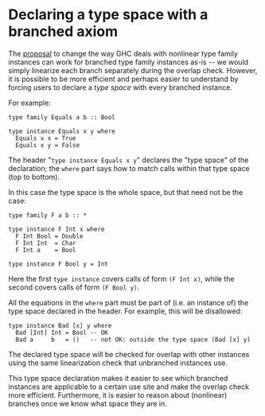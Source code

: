 # Declaring a type space with a branched axiom


The [proposal](new-axioms/nonlinearity) to change the way GHC deals with nonlinear type family instances can work for branched type family instances as-is -- we would simply linearize each branch separately during the overlap check. However, it is possible to be more efficient and perhaps easier to understand by forcing users to declare a *type space* with every branched instance.


For example: 

```wiki
type family Equals a b :: Bool

type instance Equals x y where
  Equals x x = True
  Equals x y = False
```


The header "`type instance Equals x y`" declares the "type space" of the declaration; the `where` part says how to match calls within that type space (top to bottom).


In this case the type space is the whole space, but that need not be the case:

```wiki
type family F a b :: *

type instance F Int x where
  F Int Bool = Double
  F Int Int  = Char
  F Int a    = Bool

type instance F Bool y = Int
```


Here the first `type instance` covers calls of form `(F Int x)`, while the second covers
calls of form `(F Bool y)`.


All the equations in the `where` part must be part of (i.e. an instance of) the 
type space declared in the header.  For example, this will be disallowed:

```wiki
type instance Bad [x] y where
  Bad [Int] Int = Bool -- OK
  Bad a     b   = ()   -- not OK: outside the type space (Bad [x] y)
```


The declared type space will be checked for overlap with other instances using the same linearization check that unbranched instances use.


This type space declaration makes it easier to see which branched instances are applicable to a certain use site and make the overlap check more efficient. Furthermore, it is easier to reason about (nonlinear) branches once we know what space they are in.
